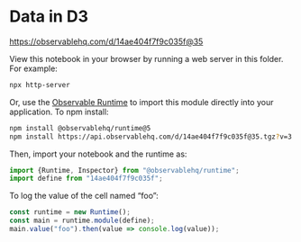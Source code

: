 # Data in D3

https://observablehq.com/d/14ae404f7f9c035f@35

View this notebook in your browser by running a web server in this folder. For
example:

~~~sh
npx http-server
~~~

Or, use the [Observable Runtime](https://github.com/observablehq/runtime) to
import this module directly into your application. To npm install:

~~~sh
npm install @observablehq/runtime@5
npm install https://api.observablehq.com/d/14ae404f7f9c035f@35.tgz?v=3
~~~

Then, import your notebook and the runtime as:

~~~js
import {Runtime, Inspector} from "@observablehq/runtime";
import define from "14ae404f7f9c035f";
~~~

To log the value of the cell named “foo”:

~~~js
const runtime = new Runtime();
const main = runtime.module(define);
main.value("foo").then(value => console.log(value));
~~~

